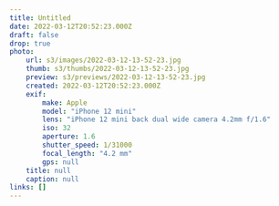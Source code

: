 ```yaml
---
title: Untitled
date: 2022-03-12T20:52:23.000Z
draft: false
drop: true
photo:
    url: s3/images/2022-03-12-13-52-23.jpg
    thumb: s3/thumbs/2022-03-12-13-52-23.jpg
    preview: s3/previews/2022-03-12-13-52-23.jpg
    created: 2022-03-12T20:52:23.000Z
    exif:
        make: Apple
        model: "iPhone 12 mini"
        lens: "iPhone 12 mini back dual wide camera 4.2mm f/1.6"
        iso: 32
        aperture: 1.6
        shutter_speed: 1/31000
        focal_length: "4.2 mm"
        gps: null
    title: null
    caption: null
links: []
---
```

